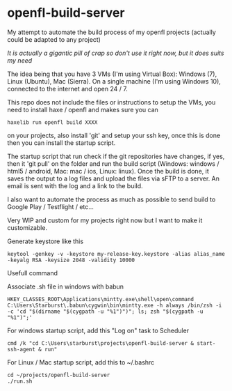 # openfl-build-server
My attempt to automate the build process of my openfl projects (actually could be adapted to any project)

*It is actually a gigantic pill of crap so don't use it right now, but it does suits my need*

The idea being that you have 3 VMs (I'm using Virtual Box): Windows (7), Linux (Ubuntu), Mac (Sierra). On a single machine (I'm using Windows 10), connected to the internet and open 24 / 7.

This repo does not include the files or instructions to setup the VMs, you need to install haxe / openfl and makes sure you can

    haxelib run openfl build XXXX

on your projects, also install 'git' and setup your ssh key, once this is done then you can install the startup script.

The startup script that run check if the git repositories have changes, if yes, then it 'git pull' on the folder and run the build script (Windows: windows / html5 / android, Mac: mac / ios, Linux: linux). Once the build is done, it saves the output to a log files and upload the files via sFTP to a server. An email is sent with the log and a link to the build.

I also want to automate the process as much as possible to send build to Google Play / Testflight / etc...

Very WIP and custom for my projects right now but I want to make it customizable.

Generate keystore like this

    keytool -genkey -v -keystore my-release-key.keystore -alias alias_name -keyalg RSA -keysize 2048 -validity 10000

Usefull command

Associate .sh file in windows with babun

    HKEY_CLASSES_ROOT\Applications\mintty.exe\shell\open\command
    C:\Users\Starburst\.babun\cygwin\bin\mintty.exe -h always /bin/zsh -i -c 'cd "$(dirname "$(cygpath -u "%1")")"; ls; zsh "$(cygpath -u "%1")";'

For windows startup script, add this "Log on" task to Scheduler

    cmd /k "cd C:\Users\starburst\projects\openfl-build-server & start-ssh-agent & run"

For Linux / Mac startup script, add this to ~/.bashrc

    cd ~/projects/openfl-build-server
    ./run.sh

